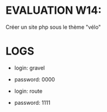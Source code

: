 # EVALUATION W14:

Créer un site php sous le thème "vélo"

# LOGS
- login: gravel
- password: 0000

- login: route
- password: 1111

